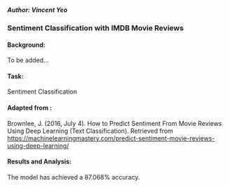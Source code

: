 ##### Author: Vincent Yeo

### Sentiment Classification with IMDB Movie Reviews

#### Background:
To be added...

#### Task: 
Sentiment Classification

#### Adapted from : 
Brownlee, J. (2016, July 4). How to Predict Sentiment From Movie Reviews Using Deep Learning (Text Classification). Retrieved from https://machinelearningmastery.com/predict-sentiment-movie-reviews-using-deep-learning/

#### Results and Analysis:
The model has achieved a 87.068% accuracy.
